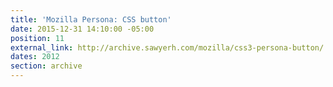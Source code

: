 ```yaml
---
title: 'Mozilla Persona: CSS button'
date: 2015-12-31 14:10:00 -05:00
position: 11
external_link: http://archive.sawyerh.com/mozilla/css3-persona-button/
dates: 2012
section: archive
---
```


